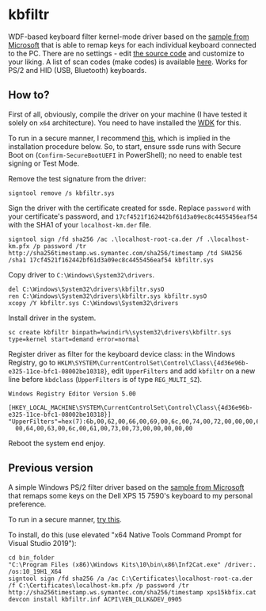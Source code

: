 # kbfiltr

WDF-based keyboard filter kernel-mode driver based on the [sample from Microsoft](https://docs.microsoft.com/en-us/samples/microsoft/windows-driver-samples/keyboard-input-wdf-filter-driver-kbfiltr/) that is able to remap keys for each individual keyboard connected to the PC. There are no settings - edit [the source code](https://github.com/valinet/xps15kbfix/blob/a9b39ecce7d07f6e3a01456481f376afd33538cd/sys/kbfiltr.c#L517) and customize to your liking. A list of scan codes (make codes) is available [here](https://learn.microsoft.com/en-us/windows/win32/inputdev/about-keyboard-input#scan-codes). Works for PS/2 and HID (USB, Bluetooth) keyboards.

## How to?

First of all, obviously, compile the driver on your machine (I have tested it solely on `x64` architecture). You need to have installed the [WDK](https://learn.microsoft.com/en-us/windows-hardware/drivers/download-the-wdk) for this.

To run in a secure manner, I recommend [this](https://github.com/valinet/ssde), which is implied in the installation procedure below. So, to start, ensure ssde runs with Secure Boot on (`Confirm-SecureBootUEFI` in PowerShell); no need to enable test signing or Test Mode.

Remove the test signature from the driver:

```
signtool remove /s kbfiltr.sys
```

Sign the driver with the certificate created for ssde. Replace `password` with your certificate's password, and `17cf4521f162442bf61d3a09ec8c4455456eaf54` with the SHA1 of your `localhost-km.der` file.

```
signtool sign /fd sha256 /ac .\localhost-root-ca.der /f .\localhost-km.pfx /p password /tr http://sha256timestamp.ws.symantec.com/sha256/timestamp /td SHA256 /sha1 17cf4521f162442bf61d3a09ec8c4455456eaf54 kbfiltr.sys
```

Copy driver to `C:\Windows\System32\drivers`.

```
del C:\Windows\System32\drivers\kbfiltr.sysO
ren C:\Windows\System32\drivers\kbfiltr.sys kbfiltr.sysO
xcopy /Y kbfiltr.sys C:\Windows\System32\drivers
```

Install driver in the system.

```
sc create kbfiltr binpath=%windir%\system32\drivers\kbfiltr.sys type=kernel start=demand error=normal
```

Register driver as filter for the keyboard device class: in the Windows Registry, go to `HKLM\SYSTEM\CurrentControlSet\Control\Class\{4d36e96b-e325-11ce-bfc1-08002be10318}`, edit `UpperFilters` and add `kbfiltr` on a new line before `kbdclass` (`UpperFilters` is of type `REG_MULTI_SZ`).

```
Windows Registry Editor Version 5.00

[HKEY_LOCAL_MACHINE\SYSTEM\CurrentControlSet\Control\Class\{4d36e96b-e325-11ce-bfc1-08002be10318}]
"UpperFilters"=hex(7):6b,00,62,00,66,00,69,00,6c,00,74,00,72,00,00,00,6b,00,62,\
  00,64,00,63,00,6c,00,61,00,73,00,73,00,00,00,00,00
```

Reboot the system end enjoy.

## Previous version

A simple Windows PS/2 filter driver based on the [sample from Microsoft](https://docs.microsoft.com/en-us/samples/microsoft/windows-driver-samples/keyboard-input-wdf-filter-driver-kbfiltr/) that remaps some keys on the Dell XPS 15 7590's keyboard to my personal preference.

To run in a secure manner, [try this](https://github.com/valinet/ssde).

To install, do this (use elevated "x64 Native Tools Command Prompt for Visual Studio 2019"):

```
cd bin_folder
"C:\Program Files (x86)\Windows Kits\10\bin\x86\Inf2Cat.exe" /driver:. /os:10_19H1_X64
signtool sign /fd sha256 /a /ac C:\Certificates\localhost-root-ca.der /f C:\Certificates\localhost-km.pfx /p password /tr http://sha256timestamp.ws.symantec.com/sha256/timestamp xps15kbfix.cat
devcon install kbfiltr.inf ACPI\VEN_DLLK&DEV_0905
```
